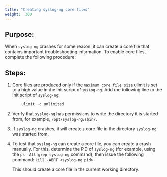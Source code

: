 ```yaml
---
title: "Creating syslog-ng core files"
weight:  300
---
```

<!-- DISCLAIMER: This file is based on the syslog-ng Open Source Edition documentation https://github.com/balabit/syslog-ng-ose-guides/commit/2f4a52ee61d1ea9ad27cb4f3168b95408fddfdf2 and is used under the terms of The syslog-ng Open Source Edition Documentation License. The file has been modified by Axoflow. -->


## Purpose:

When `syslog-ng` crashes for some reason, it can create a core file that contains important troubleshooting information. To enable core files, complete the following procedure:



## Steps:

1.  Core files are produced only if the `maximum core file size` ulimit is set to a high value in the init script of `syslog-ng`. Add the following line to the init script of `syslog-ng`:
    
    ```c
        ulimit -c unlimited
    ```

2.  Verify that `syslog-ng` has permissions to write the directory it is started from, for example, `/opt/syslog-ng/sbin/`.

3.  If `syslog-ng` crashes, it will create a core file in the directory `syslog-ng` was started from.

4.  To test that `syslog-ng` can create a core file, you can create a crash manually. For this, determine the PID of `syslog-ng` (for example, using the `ps -All|grep syslog-ng` command), then issue the following command: `kill -ABRT <syslog-ng pid>`
    
    This should create a core file in the current working directory.

